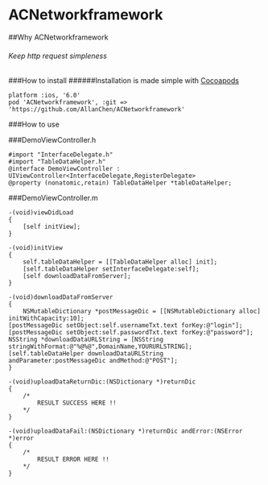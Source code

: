 ACNetworkframework
==================
##Why ACNetworkframework
###### Keep http request simpleness


###How to install
######Installation is made simple with [Cocoapods](http://cocoapods.org/)

	platform :ios, '6.0'
    pod 'ACNetworkframework', :git => 'https://github.com/AllanChen/ACNetworkframework'


###How to use

###DemoViewController.h 

	#import "InterfaceDelegate.h"
    #import "TableDataHelper.h"
    @interface DemoViewController : UIViewController<InterfaceDelegate,RegisterDelegate>
    @property (nonatomic,retain) TableDataHelper *tableDataHelper;


###DemoViewController.m     


    -(void)viewDidLoad
    {
    	[self initView];
    }
    
    -(void)initView
    {
    	self.tableDataHelper = [[TableDataHelper alloc] init];
    	[self.tableDataHelper setInterfaceDelegate:self];
    	[self downloadDataFromServer];
    }
    
    -(void)downloadDataFromServer
    {
		NSMutableDictionary *postMessageDic = [[NSMutableDictionary alloc] initWithCapacity:10];
    [postMessageDic setObject:self.usernameTxt.text forKey:@"login"];
    [postMessageDic setObject:self.passwordTxt.text forKey:@"password"];
    NSString *downloadDataURLString = [NSString stringWithFormat:@"%@%@",DomainName,YOURURLSTRING];
    [self.tableDataHelper downloadDataURLString andParameter:postMessageDic andMethod:@"POST"];
    }
    
    -(void)uploadDataReturnDic:(NSDictionary *)returnDic
    {
    	/*
    		RESULT SUCCESS HERE !!
    	*/
    }
    
    -(void)uploadDataFail:(NSDictionary *)returnDic andError:(NSError *)error
    {
    	/*
    		RESULT ERROR HERE !!
    	*/
    }
    
    
    
    





